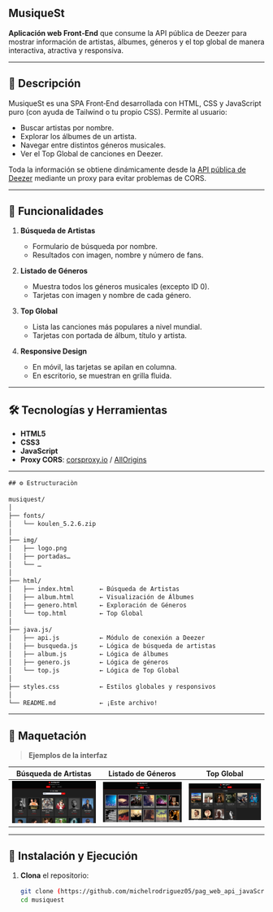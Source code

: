 ## MusiqueSt

**Aplicación web Front‑End** que consume la API pública de Deezer para mostrar información de artistas, álbumes, géneros y el top global de manera interactiva, atractiva y responsiva.

---

## 📖 Descripción

MusiqueSt es una SPA Front‑End desarrollada con HTML, CSS y JavaScript puro (con ayuda de Tailwind o tu propio CSS). Permite al usuario:

- Buscar artistas por nombre.
- Explorar los álbumes de un artista.
- Navegar entre distintos géneros musicales.
- Ver el Top Global de canciones en Deezer.

Toda la información se obtiene dinámicamente desde la [API pública de Deezer](https://developers.deezer.com/api) mediante un proxy para evitar problemas de CORS.

---

## 🚀 Funcionalidades

1. **Búsqueda de Artistas**  
   - Formulario de búsqueda por nombre.
   - Resultados con imagen, nombre y número de fans.


2. **Listado de Géneros**  
   - Muestra todos los géneros musicales (excepto ID 0).
   - Tarjetas con imagen y nombre de cada género.

3. **Top Global**  
   - Lista las canciones más populares a nivel mundial.
   - Tarjetas con portada de álbum, título y artista.

4. **Responsive Design**  
   - En móvil, las tarjetas se apilan en columna.
   - En escritorio, se muestran en grilla fluida.

---

## 🛠 Tecnologías y Herramientas

- **HTML5**  
- **CSS3**  
- **JavaScript**  
- **Proxy CORS**: [corsproxy.io](https://corsproxy.io) / [AllOrigins](https://api.allorigins.win)  
 

---


```
## ⚙️ Estructuraciòn

musiquest/
│
├── fonts/             
│   └── koulen_5.2.6.zip
│
├── img/               
│   ├── logo.png
│   ├── portadas…
│   └── …
│
├── html/
│   ├── index.html       ← Búsqueda de Artistas
│   ├── album.html       ← Visualización de Álbumes
│   ├── genero.html      ← Exploración de Géneros
│   └── top.html         ← Top Global
│
├── java.js/
│   ├── api.js           ← Módulo de conexión a Deezer
│   ├── busqueda.js      ← Lógica de búsqueda de artistas
│   ├── album.js         ← Lógica de álbumes
│   ├── genero.js        ← Lógica de géneros
│   └── top.js           ← Lógica de Top Global
│
├── styles.css           ← Estilos globales y responsivos
│
└── README.md            ← ¡Este archivo!
```

---

## 🎨 Maquetación

> **Ejemplos de la interfaz** 

| Búsqueda de Artistas | Listado de Géneros | Top Global          |
|:--------------------:|:------------------:|:-------------------:|
| ![Artistas](./img/art.png) | ![Géneros](./img/gene.png) | ![Top](./img/top.png) |

---

## 🚀 Instalación y Ejecución

1. **Clona** el repositorio:
   ```bash
   git clone (https://github.com/michelrodriguez05/pag_web_api_javaScript)
   cd musiquest
